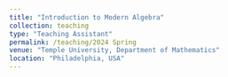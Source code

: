 ```yaml
---
title: "Introduction to Modern Algebra"
collection: teaching
type: "Teaching Assistant"
permalink: /teaching/2024 Spring
venue: "Temple University, Department of Mathematics"
location: "Philadelphia, USA"
---
```




